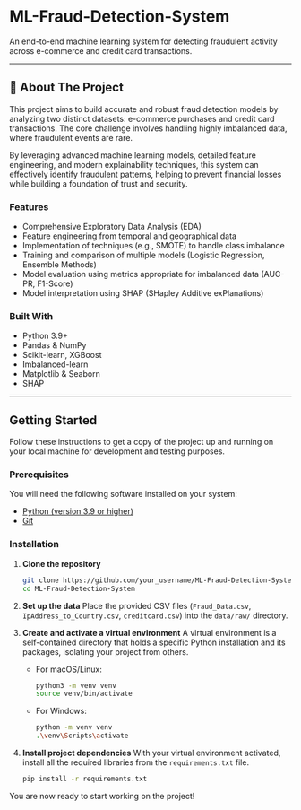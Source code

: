 # ML-Fraud-Detection-System

An end-to-end machine learning system for detecting fraudulent activity across e-commerce and credit card transactions.

---

## 📖 About The Project

This project aims to build accurate and robust fraud detection models by analyzing two distinct datasets: e-commerce purchases and credit card transactions. The core challenge involves handling highly imbalanced data, where fraudulent events are rare.

By leveraging advanced machine learning models, detailed feature engineering, and modern explainability techniques, this system can effectively identify fraudulent patterns, helping to prevent financial losses while building a foundation of trust and security.

###  Features

*   Comprehensive Exploratory Data Analysis (EDA)
*   Feature engineering from temporal and geographical data
*   Implementation of techniques (e.g., SMOTE) to handle class imbalance
*   Training and comparison of multiple models (Logistic Regression, Ensemble Methods)
*   Model evaluation using metrics appropriate for imbalanced data (AUC-PR, F1-Score)
*   Model interpretation using SHAP (SHapley Additive exPlanations)

###  Built With

*   Python 3.9+
*   Pandas & NumPy
*   Scikit-learn, XGBoost
*   Imbalanced-learn
*   Matplotlib & Seaborn
*   SHAP

---

## Getting Started

Follow these instructions to get a copy of the project up and running on your local machine for development and testing purposes.

###  Prerequisites

You will need the following software installed on your system:
*   [Python (version 3.9 or higher)](https://www.python.org/downloads/)
*   [Git](https://git-scm.com/downloads/)

###  Installation

1.  **Clone the repository**
    ```sh
    git clone https://github.com/your_username/ML-Fraud-Detection-System.git
    cd ML-Fraud-Detection-System
    ```

2.  **Set up the data**
    Place the provided CSV files (`Fraud_Data.csv`, `IpAddress_to_Country.csv`, `creditcard.csv`) into the `data/raw/` directory.

3.  **Create and activate a virtual environment**
    A virtual environment is a self-contained directory that holds a specific Python installation and its packages, isolating your project from others.

    *   For macOS/Linux:
        ```sh
        python3 -m venv venv
        source venv/bin/activate
        ```
    *   For Windows:
        ```sh
        python -m venv venv
        .\venv\Scripts\activate
        ```

4.  **Install project dependencies**
    With your virtual environment activated, install all the required libraries from the `requirements.txt` file.
    ```sh
    pip install -r requirements.txt
    ```

You are now ready to start working on the project!

